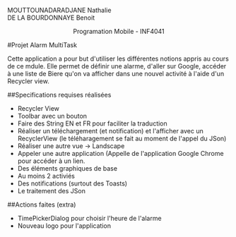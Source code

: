 MOUTTOUNADARADJANE Nathalie<br/>
DE LA BOURDONNAYE Benoit

<center> Programation Mobile - INF4041 </center>

#Projet Alarm MultiTask

Cette application a pour but d'utiliser les différentes notions appris au cours de ce mdule.
Elle permet de définir une alarme, d'aller sur Google, accéder à une liste de Biere qu'on va afficher dans une nouvel activité à l'aide d'un Recycler view.

##Specifications requises réalisées

- Recycler View
- Toolbar avec un bouton
- Faire des String EN et FR pour faciliter la traduction
- Réaliser un téléchargement (et notification) et l'afficher avec un RecyclerView (le téléharagement se fait au moment de l'appel du JSon)
- Réaliser une autre vue -> Landscape
- Appeler une autre application (Appelle de l'application Google Chrome pour accéder à un lien.
- Des éléments graphiques de base
- Au moins 2 activiés
- Des notifications (surtout des Toasts)
- Le traitement des JSon

##Actions faites (extra)

- TimePickerDialog pour choisir l'heure de l'alarme
- Nouveau logo pour l'application
